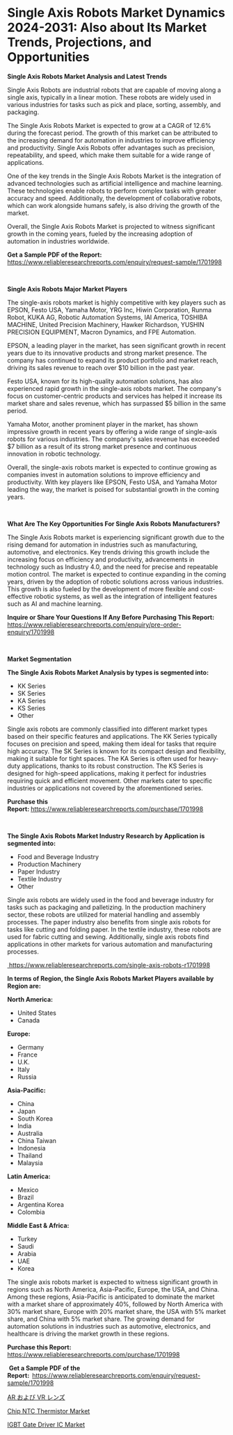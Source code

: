 <p><h1>Single Axis Robots Market Dynamics 2024-2031: Also about Its Market Trends, Projections, and Opportunities</h1></p><p><strong>Single Axis Robots Market Analysis and Latest Trends</strong></p>
<p><p>Single Axis Robots are industrial robots that are capable of moving along a single axis, typically in a linear motion. These robots are widely used in various industries for tasks such as pick and place, sorting, assembly, and packaging.</p><p>The Single Axis Robots Market is expected to grow at a CAGR of 12.6% during the forecast period. The growth of this market can be attributed to the increasing demand for automation in industries to improve efficiency and productivity. Single Axis Robots offer advantages such as precision, repeatability, and speed, which make them suitable for a wide range of applications.</p><p>One of the key trends in the Single Axis Robots Market is the integration of advanced technologies such as artificial intelligence and machine learning. These technologies enable robots to perform complex tasks with greater accuracy and speed. Additionally, the development of collaborative robots, which can work alongside humans safely, is also driving the growth of the market.</p><p>Overall, the Single Axis Robots Market is projected to witness significant growth in the coming years, fueled by the increasing adoption of automation in industries worldwide.</p></p>
<p><strong>Get a Sample PDF of the Report:&nbsp;</strong> <a href="https://www.reliableresearchreports.com/enquiry/request-sample/1701998">https://www.reliableresearchreports.com/enquiry/request-sample/1701998</a></p>
<p>&nbsp;</p>
<p><strong>Single Axis Robots Major Market Players</strong></p>
<p><p>The single-axis robots market is highly competitive with key players such as EPSON, Festo USA, Yamaha Motor, YRG Inc, Hiwin Corporation, Runma Robot, KUKA AG, Robotic Automation Systems, IAI America, TOSHIBA MACHINE, United Precision Machinery, Hawker Richardson, YUSHIN PRECISION EQUIPMENT, Macron Dynamics, and FPE Automation.</p><p>EPSON, a leading player in the market, has seen significant growth in recent years due to its innovative products and strong market presence. The company has continued to expand its product portfolio and market reach, driving its sales revenue to reach over $10 billion in the past year.</p><p>Festo USA, known for its high-quality automation solutions, has also experienced rapid growth in the single-axis robots market. The company's focus on customer-centric products and services has helped it increase its market share and sales revenue, which has surpassed $5 billion in the same period.</p><p>Yamaha Motor, another prominent player in the market, has shown impressive growth in recent years by offering a wide range of single-axis robots for various industries. The company's sales revenue has exceeded $7 billion as a result of its strong market presence and continuous innovation in robotic technology.</p><p>Overall, the single-axis robots market is expected to continue growing as companies invest in automation solutions to improve efficiency and productivity. With key players like EPSON, Festo USA, and Yamaha Motor leading the way, the market is poised for substantial growth in the coming years.</p></p>
<p>&nbsp;</p>
<p><strong>What Are The Key Opportunities For Single Axis Robots Manufacturers?</strong></p>
<p><p>The Single Axis Robots market is experiencing significant growth due to the rising demand for automation in industries such as manufacturing, automotive, and electronics. Key trends driving this growth include the increasing focus on efficiency and productivity, advancements in technology such as Industry 4.0, and the need for precise and repeatable motion control. The market is expected to continue expanding in the coming years, driven by the adoption of robotic solutions across various industries. This growth is also fueled by the development of more flexible and cost-effective robotic systems, as well as the integration of intelligent features such as AI and machine learning.</p></p>
<p><strong>Inquire or Share Your Questions If Any Before Purchasing This Report:</strong> <a href="https://www.reliableresearchreports.com/enquiry/pre-order-enquiry/1701998">https://www.reliableresearchreports.com/enquiry/pre-order-enquiry/1701998</a></p>
<p>&nbsp;</p>
<p><strong>Market Segmentation</strong></p>
<p><strong>The Single Axis Robots Market Analysis by types is segmented into:</strong></p>
<p><ul><li>KK Series</li><li>SK Series</li><li>KA Series</li><li>KS Series</li><li>Other</li></ul></p>
<p><p>Single axis robots are commonly classified into different market types based on their specific features and applications. The KK Series typically focuses on precision and speed, making them ideal for tasks that require high accuracy. The SK Series is known for its compact design and flexibility, making it suitable for tight spaces. The KA Series is often used for heavy-duty applications, thanks to its robust construction. The KS Series is designed for high-speed applications, making it perfect for industries requiring quick and efficient movement. Other markets cater to specific industries or applications not covered by the aforementioned series.</p></p>
<p><strong>Purchase this Report:&nbsp;</strong><a href="https://www.reliableresearchreports.com/purchase/1701998">https://www.reliableresearchreports.com/purchase/1701998</a></p>
<p>&nbsp;</p>
<p><strong>The Single Axis Robots Market Industry Research by Application is segmented into:</strong></p>
<p><ul><li>Food and Beverage Industry</li><li>Production Machinery</li><li>Paper Industry</li><li>Textile Industry</li><li>Other</li></ul></p>
<p><p>Single axis robots are widely used in the food and beverage industry for tasks such as packaging and palletizing. In the production machinery sector, these robots are utilized for material handling and assembly processes. The paper industry also benefits from single axis robots for tasks like cutting and folding paper. In the textile industry, these robots are used for fabric cutting and sewing. Additionally, single axis robots find applications in other markets for various automation and manufacturing processes.</p></p>
<p><a href="https://www.reliableresearchreports.com/single-axis-robots-r1701998">&nbsp;https://www.reliableresearchreports.com/single-axis-robots-r1701998</a></p>
<p><strong>In terms of Region, the Single Axis Robots Market Players available by Region are:</strong></p>
<p>
    <p> <strong> North America: </strong>
        <ul>
            <li>United States</li>
            <li>Canada</li>
        </ul>
        </p> 
    <p> <strong> Europe: </strong>
        <ul>
            <li>Germany</li>
            <li>France</li>
            <li>U.K.</li>
            <li>Italy</li>
            <li>Russia</li>
        </ul>
        </p> 
    <p> <strong> Asia-Pacific: </strong>
        <ul>
            <li>China</li>
            <li>Japan</li>
            <li>South Korea</li>
            <li>India</li>
            <li>Australia</li>
            <li>China Taiwan</li>
            <li>Indonesia</li>
            <li>Thailand</li>
            <li>Malaysia</li>
        </ul>
        </p> 
    <p> <strong> Latin America: </strong>
        <ul>
            <li>Mexico</li>
            <li>Brazil</li>
            <li>Argentina Korea</li>
            <li>Colombia</li>
        </ul>
        </p> 
    <p> <strong> Middle East & Africa: </strong>
        <ul>
            <li>Turkey</li>
            <li>Saudi</li>
            <li>Arabia</li>
            <li>UAE</li>
            <li>Korea</li>
        </ul>
    </p>
    </p>
<p><p>The single axis robots market is expected to witness significant growth in regions such as North America, Asia-Pacific, Europe, the USA, and China. Among these regions, Asia-Pacific is anticipated to dominate the market with a market share of approximately 40%, followed by North America with 30% market share, Europe with 20% market share, the USA with 5% market share, and China with 5% market share. The growing demand for automation solutions in industries such as automotive, electronics, and healthcare is driving the market growth in these regions.</p></p>
<p><strong>Purchase this Report: </strong><a href="https://www.reliableresearchreports.com/purchase/1701998">https://www.reliableresearchreports.com/purchase/1701998</a></p>
<p>&nbsp;<strong>Get a Sample PDF of the Report:&nbsp;&nbsp;</strong><a href="https://www.reliableresearchreports.com/enquiry/request-sample/1701998">https://www.reliableresearchreports.com/enquiry/request-sample/1701998</a></p>
<p><strong></strong></p>
<p><p><a href="https://github.com/SantosDicki04/Market-Research-Report-List-1/blob/main/578770027493.md">AR および VR レンズ</a></p><p><a href="https://copper-carbon-84f.notion.site/Chip-NTC-Thermistor-Market-Research-Report-Its-History-and-Forecast-2024-to-2031-76effad697854e3b86a22a3412726abb">Chip NTC Thermistor Market</a></p><p><a href="https://cedar-agate-3da.notion.site/IGBT-Gate-Driver-IC-Market-Research-Report-Its-History-and-Forecast-2024-to-2031-dda829deb021426cba68f91b87f25fd3">IGBT Gate Driver IC Market</a></p></p>